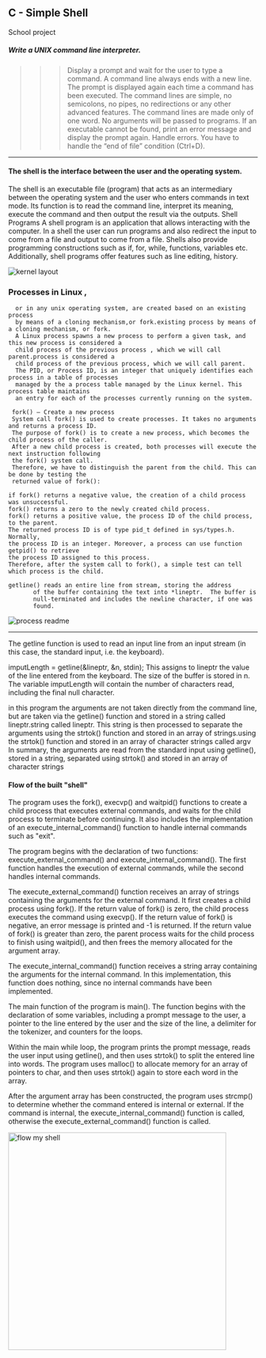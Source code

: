 ## C - Simple Shell		


School project 
##### Write a UNIX command line interpreter.


>>> Display a prompt and wait for the user to type a command. A command line always ends with a new line.
The prompt is displayed again each time a command has been executed.
The command lines are simple, no semicolons, no pipes, no redirections or any other advanced features.
The command lines are made only of one word. No arguments will be passed to programs.
If an executable cannot be found, print an error message and display the prompt again.
Handle errors.
You have to handle the “end of file” condition (Ctrl+D). 
-----------------------------------------------------------------------------------------------------------

#### The shell is the interface between the user and the operating system.

The shell is an executable file (program) that acts as an intermediary between the operating system and the user who enters
commands in text mode.
Its function is to read the command line, interpret its meaning, execute the command and then output the result via the outputs.
Shell Programs
A shell program is an application that allows interacting with the computer. In a shell the user 
can run programs and also redirect the input to come from a file and output to come from a 
file. Shells also provide programming constructions such as if, for, while, functions, variables 
etc. Additionally, shell programs offer features such as line editing, history.

![kernel layout](https://user-images.githubusercontent.com/124454895/234965806-232ecab7-9666-468d-8de1-029d39bed253.png)



### Processes in Linux ,
~~~
  or in any unix operating system, are created based on an existing process 
  by means of a cloning mechanism,or fork.existing process by means of a cloning mechanism, or fork.
  A Linux process spawns a new process to perform a given task, and this new process is considered a 
  child process of the previous process , which we will call parent.process is considered a
  child process of the previous process, which we will call parent.
  The PID, or Process ID, is an integer that uniquely identifies each process in a table of processes
  managed by the a process table managed by the Linux kernel. This process table maintains
  an entry for each of the processes currently running on the system. 

 fork() — Create a new process
 System call fork() is used to create processes. It takes no arguments and returns a process ID. 
 The purpose of fork() is to create a new process, which becomes the child process of the caller. 
 After a new child process is created, both processes will execute the next instruction following 
 the fork() system call. 
 Therefore, we have to distinguish the parent from the child. This can be done by testing the
 returned value of fork():

if fork() returns a negative value, the creation of a child process was unsuccessful.
fork() returns a zero to the newly created child process.
fork() returns a positive value, the process ID of the child process, to the parent. 
The returned process ID is of type pid_t defined in sys/types.h. Normally,
the process ID is an integer. Moreover, a process can use function getpid() to retrieve 
the process ID assigned to this process.
Therefore, after the system call to fork(), a simple test can tell which process is the child.

getline() reads an entire line from stream, storing the address
       of the buffer containing the text into *lineptr.  The buffer is
       null-terminated and includes the newline character, if one was
       found.
  ~~~
  
  
  ![process readme](https://user-images.githubusercontent.com/124454895/234963916-7dba232f-8948-4be6-90ce-3b2b2d8e7f76.png)

  ------------------------------------------------------------------------------------------------------------------------------
  
  The getline function is used to read an input line from an input stream (in this case, the standard input, i.e. the keyboard).
  
imputLength = getline(&lineptr, &n, stdin);
This assigns to lineptr the value of the line entered from the keyboard. The size of the buffer is stored in n.
 The variable imputLength will contain the number of characters read, including the final null character.

 in this program the arguments are not taken directly from the command line, but are taken via the getline() function and stored in a string 
 called lineptr.string called lineptr. This string is then processed to separate the arguments using the strtok() function and stored 
 in an array of strings.using the strtok() function and stored in an array of character strings called argv
 In summary, the arguments are read from the standard input using getline(), stored in a string, separated using strtok()
 and stored in an array of character strings


 #### Flow of the built "shell"
The program uses the fork(), execvp() and waitpid() functions to create a child process that executes external commands,
and waits for the child process to terminate before continuing. It also includes the implementation of an execute_internal_command() function to handle internal commands such as "exit".


The program begins with the declaration of two functions: execute_external_command() and execute_internal_command(). The first function handles 
the execution of external commands, while the second handles internal commands.

The execute_external_command() function receives an array of strings containing the arguments for the external command. It first creates a child process using fork(). If the return value of fork() is zero, the child process executes the command using execvp(). If the return value of fork() is negative, an error message is printed and -1 is returned. If the return value of fork() is greater than zero, the parent process waits for the child process to finish using waitpid(), and then frees the memory allocated for the argument array.

The execute_internal_command() function receives a string array containing the arguments for the internal command. In this implementation, this function does nothing, since no internal commands have been implemented.

The main function of the program is main(). The function begins with the declaration of some variables, including a prompt message to the user, a pointer to the line entered by the user and the size of the line, a delimiter for the tokenizer, and counters for the loops.

Within the main while loop, the program prints the prompt message, reads the user input using getline(), and then uses strtok() to split the entered line into words. The program uses malloc() to allocate memory for an array of pointers to char, and then uses strtok() again to store each word in the array.

After the argument array has been constructed, the program uses strcmp() to determine whether the command entered is internal or external. If the command is internal, the execute_internal_command() function is called, otherwise the execute_external_command() function is called.



<img width="440" alt="flow my shell" src="https://user-images.githubusercontent.com/124454895/235257036-40a8e350-7a85-4d7d-8a3d-79d8a6850189.png">

		  

